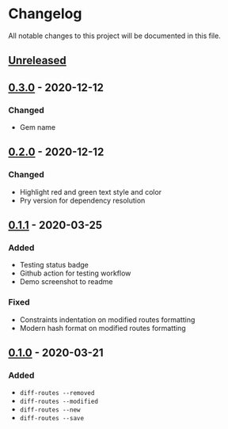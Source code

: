 # Changelog
All notable changes to this project will be documented in this file.

## [Unreleased]

## [0.3.0] - 2020-12-12
### Changed
- Gem name


## [0.2.0] - 2020-12-12
### Changed
- Highlight red and green text style and color
- Pry version for dependency resolution


## [0.1.1] - 2020-03-25
### Added
- Testing status badge
- Github action for testing workflow
- Demo screenshot to readme

### Fixed
- Constraints indentation on modified routes formatting
- Modern hash format on modified routes formatting


## [0.1.0] - 2020-03-21
### Added
- `diff-routes --removed`
- `diff-routes --modified`
- `diff-routes --new`
- `diff-routes --save`


[Unreleased]: https://github.com/styd/diff-routes/compare/v0.3.0...HEAD
[0.3.0]: https://github.com/styd/diff-routes/compare/v0.2.0...v0.3.0
[0.2.0]: https://github.com/styd/diff-routes/compare/v0.1.1...v0.2.0
[0.1.1]: https://github.com/styd/diff-routes/compare/v0.1.0...v0.1.1
[0.1.0]: https://github.com/styd/diff-routes/releases/tag/v0.1.0
